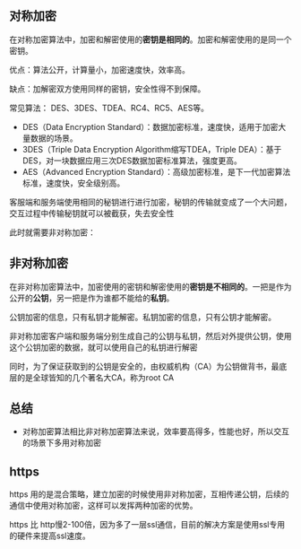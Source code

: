 ## 对称加密

在对称加密算法中，加密和解密使用的**密钥是相同的**。加密和解密使用的是同一个密钥。

优点：算法公开，计算量小，加密速度快，效率高。

缺点：加解密双方使用同样的密钥，安全性得不到保障。

常见算法： DES、3DES、TDEA、RC4、RC5、AES等。
* DES（Data Encryption Standard）：数据加密标准，速度快，适用于加密大量数据的场景。
* 3DES（Triple Data Encryption Algorithm缩写TDEA，Triple DEA）：基于DES，对一块数据应用三次DES数据加密标准算法，强度更高。
* AES（Advanced Encryption Standard）：高级加密标准，是下一代加密算法标准，速度快，安全级别高。

客服端和服务端使用相同的秘钥进行进行加密，秘钥的传输就变成了一个大问题，交互过程中传输秘钥就可以被截获，失去安全性

此时就需要非对称加密：

## 非对称加密

在非对称加密算法中，加密使用的密钥和解密使用的**密钥是不相同的**。一把是作为公开的**公钥**，另一把是作为谁都不能给的**私钥**。

公钥加密的信息，只有私钥才能解密。私钥加密的信息，只有公钥才能解密。

非对称加密客户端和服务端分别生成自己的公钥与私钥，然后对外提供公钥，使用这个公钥加密的数据，就可以使用自己的私钥进行解密

同时，为了保证获取到的公钥是安全的，由权威机构（CA）为公钥做背书，最底层的是全球皆知的几个著名大CA，称为root CA

## 总结

* 对称加密算法相比非对称加密算法来说，效率要高得多，性能也好，所以交互的场景下多用对称加密


## https

https 用的是混合策略，建立加密的时候使用非对称加密，互相传递公钥，后续的通信中使用对称加密，这样可以发挥两种加密的优势。

https 比 http慢2-100倍，因为多了一层ssl通信，目前的解决方案是使用ssl专用的硬件来提高ssl速度。

